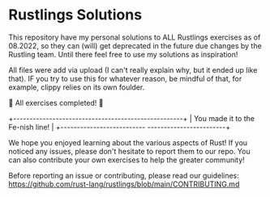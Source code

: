 # Rustlings Solutions
This repository have my personal solutions to ALL Rustlings exercises as of 08.2022, so they can (will) get deprecated in the future due changes by the Rustling team. Until there feel free to use my solutions as inspiration! 

All files were add via upload (I can't really explain why, but it ended up like that). IF you try to use this for whatever reason, be mindful of that, for example, clippy relies on its own foulder.

🎉 All exercises completed! 🎉

+----------------------------------------------------+
|          You made it to the Fe-nish line!          |
+--------------------------  ------------------------+

We hope you enjoyed learning about the various aspects of Rust!
If you noticed any issues, please don't hesitate to report them to our repo.
You can also contribute your own exercises to help the greater community!

Before reporting an issue or contributing, please read our guidelines:
https://github.com/rust-lang/rustlings/blob/main/CONTRIBUTING.md
